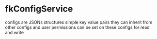 # fkConfigService

configs are JSONs structures
simple key value pairs
they can inherit from other configs
and user permissions can be set on these configs for read and write
